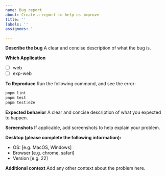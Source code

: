 ```yaml
---
name: Bug report
about: Create a report to help us improve
title: ''
labels: ''
assignees: ''

---
```


**Describe the bug**
A clear and concise description of what the bug is.

**Which Application**

- [ ] web
- [ ] exp-web

**To Reproduce**
Run the following commond, and see the error:

```bash
pnpm lint
pnpm test
pnpm test:e2e
```

**Expected behavior**
A clear and concise description of what you expected to happen.

**Screenshots**
If applicable, add screenshots to help explain your problem.

**Desktop (please complete the following information):**
 - OS: [e.g. MacOS, Windows]
 - Browser [e.g. chrome, safari]
 - Version [e.g. 22]

**Additional context**
Add any other context about the problem here.
